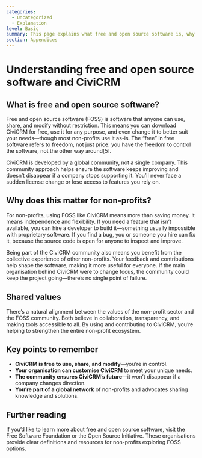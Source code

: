 ```yaml
---
categories:
  - Uncategorized
  - Explanation  
level: Basic  
summary: This page explains what free and open source software is, why it matters for non-profits, and how CiviCRM’s open approach benefits your organisation.  
section: Appendices  
---
```


# Understanding free and open source software and CiviCRM

## What is free and open source software?

Free and open source software (FOSS) is software that anyone can use, share, and modify without restriction. This means you can download CiviCRM for free, use it for any purpose, and even change it to better suit your needs—though most non-profits use it as-is. The “free” in free software refers to freedom, not just price: you have the freedom to control the software, not the other way around[5].

CiviCRM is developed by a global community, not a single company. This community approach helps ensure the software keeps improving and doesn’t disappear if a company stops supporting it. You’ll never face a sudden license change or lose access to features you rely on.

## Why does this matter for non-profits?

For non-profits, using FOSS like CiviCRM means more than saving money. It means independence and flexibility. If you need a feature that isn’t available, you can hire a developer to build it—something usually impossible with proprietary software. If you find a bug, you or someone you hire can fix it, because the source code is open for anyone to inspect and improve.

Being part of the CiviCRM community also means you benefit from the collective experience of other non-profits. Your feedback and contributions help shape the software, making it more useful for everyone. If the main organisation behind CiviCRM were to change focus, the community could keep the project going—there’s no single point of failure.

## Shared values

There’s a natural alignment between the values of the non-profit sector and the FOSS community. Both believe in collaboration, transparency, and making tools accessible to all. By using and contributing to CiviCRM, you’re helping to strengthen the entire non-profit ecosystem.

## Key points to remember

- **CiviCRM is free to use, share, and modify**—you’re in control.
- **Your organisation can customise CiviCRM** to meet your unique needs.
- **The community ensures CiviCRM’s future**—it won’t disappear if a company changes direction.
- **You’re part of a global network** of non-profits and advocates sharing knowledge and solutions.

## Further reading

If you’d like to learn more about free and open source software, visit the Free Software Foundation or the Open Source Initiative. These organisations provide clear definitions and resources for non-profits exploring FOSS options.
